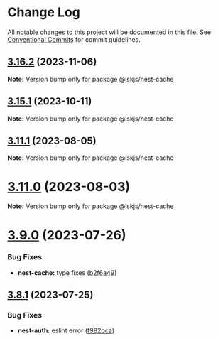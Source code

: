 # Change Log

All notable changes to this project will be documented in this file.
See [Conventional Commits](https://conventionalcommits.org) for commit guidelines.

## [3.16.2](https://github.com/lskjs/lskjs/compare/v3.16.1...v3.16.2) (2023-11-06)

**Note:** Version bump only for package @lskjs/nest-cache





## [3.15.1](https://github.com/lskjs/lskjs/compare/v3.15.0...v3.15.1) (2023-10-11)

**Note:** Version bump only for package @lskjs/nest-cache





## [3.11.1](https://github.com/lskjs/lskjs/compare/v3.11.0...v3.11.1) (2023-08-05)

**Note:** Version bump only for package @lskjs/nest-cache





# [3.11.0](https://github.com/lskjs/lskjs/compare/v3.10.0...v3.11.0) (2023-08-03)

**Note:** Version bump only for package @lskjs/nest-cache





# [3.9.0](https://github.com/lskjs/lskjs/compare/v3.8.1...v3.9.0) (2023-07-26)


### Bug Fixes

* **nest-cache:** type fixes ([b2f6a49](https://github.com/lskjs/lskjs/commit/b2f6a4958fa617fc5b4b330ab06f59cfef4ffe81))





## [3.8.1](https://github.com/lskjs/lskjs/compare/v3.8.0...v3.8.1) (2023-07-25)


### Bug Fixes

* **nest-auth:** eslint error ([f982bca](https://github.com/lskjs/lskjs/commit/f982bcae6bc91dd228f67889963def417fe8b808))
